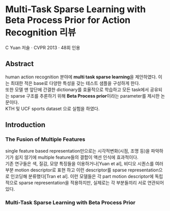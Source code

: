 # Multi-Task Sparse Learning with Beta Process Prior for Action Recognition 리뷰
C Yuan 저술 · CVPR 2013 · 48회 인용
## Abstract   
human action recognition 분야에 **multi task sparse learning**을 제안하였다. 이는 최대한 적은 base로 다양한 특성을 갖는 테스트 샘플을 구성하게 한다.   
또한 모델 맨 앞단에 간결한 dictionary를 효율적으로 학습하고 모든 task에서 공유되는 sparse 구조를 추론하기 위해 **Beta Process prior**이라는 parameter를 제시한 논문이다.      
KTH 및 UCF sports dataset 으로 실험을 하였다.

## Introduction
### The Fusion of Multiple Features
single feature based representation만으로는 시각적변화(시점, 조명 등)을 파악하기가 쉽지 않기에 multiple feature들의 결합이 액션 인식에 효과적이다.    
기존 연구들은 색, 질감, 모양 특징들을 이용하거나[Yuan et al], 비디오 시퀀스를 여러 부분 motion descriptor로 표현 하고 이런 descriptor를 sparse representation으로 인코딩해 분류했다[Tran et al].
이런 모델들은 각 part motion descriptor에 독립적으로 sparse representation을 적용하지만, 실제로는 각 부분들끼리 서로 연관되어 있다.

### Multi-Task Sparse Learning with Beta Process Prior


